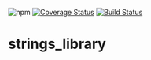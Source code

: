 ![npm](https://img.shields.io/npm/v/drews_string_library?style=for-the-badge)
[![Coverage Status](https://coveralls.io/repos/github/dmcg89/strings_library/badge.svg?branch=master)](https://coveralls.io/github/dmcg89/strings_library?branch=master&style=for-the-badge)
[![Build Status](https://travis-ci.com/dmcg89/strings_library.svg?branch=master)](https://travis-ci.com/dmcg89/strings_library)

# strings_library
